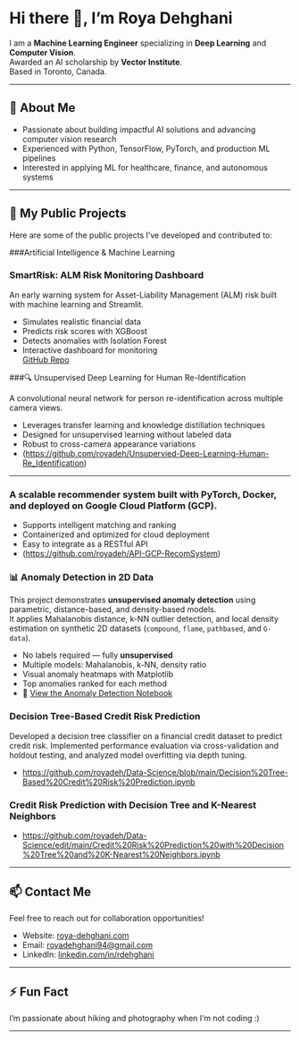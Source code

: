 # Hi there 👋, I’m Roya Dehghani

I am a **Machine Learning Engineer** specializing in **Deep Learning** and **Computer Vision**.  
Awarded an AI scholarship by **Vector Institute**.  
Based in Toronto, Canada.

---

## 🚀 About Me

- Passionate about building impactful AI solutions and advancing computer vision research  
- Experienced with Python, TensorFlow, PyTorch, and production ML pipelines  
- Interested in applying ML for healthcare, finance, and autonomous systems

---

## 📂 My Public Projects

Here are some of the public projects I’ve developed and contributed to:

###Artificial Intelligence & Machine Learning
### **SmartRisk: ALM Risk Monitoring Dashboard**  
An early warning system for Asset-Liability Management (ALM) risk built with machine learning and Streamlit.  
- Simulates realistic financial data  
- Predicts risk scores with XGBoost  
- Detects anomalies with Isolation Forest  
- Interactive dashboard for monitoring  
[GitHub Repo](https://github.com/yourusername/smartrisk)


###🔍 Unsupervised Deep Learning for Human Re-Identification

A convolutional neural network for person re-identification across multiple camera views.

   - Leverages transfer learning and knowledge distillation techniques
   - Designed for unsupervised learning without labeled data
   - Robust to cross-camera appearance variations
   - (https://github.com/royadeh/Unsupervied-Deep-Learning-Human-Re_Identification)

---

### A scalable recommender system built with PyTorch, Docker, and deployed on Google Cloud Platform (GCP).

  - Supports intelligent matching and ranking
  - Containerized and optimized for cloud deployment
  -  Easy to integrate as a RESTful API 
  - (https://github.com/royadeh/API-GCP-RecomSystem)


### 📊 Anomaly Detection in 2D Data

This project demonstrates **unsupervised anomaly detection** using parametric, distance-based, and density-based models.  
It applies Mahalanobis distance, k-NN outlier detection, and local density estimation on synthetic 2D datasets (`compound`, `flame`, `pathbased`, and `G-data`).
- No labels required — fully **unsupervised**
- Multiple models: Mahalanobis, k-NN, density ratio
- Visual anomaly heatmaps with Matplotlib
- Top anomalies ranked for each method
- 🧠 [View the Anomaly Detection Notebook](https://github.com/royadeh/Data-Science/blob/main/AnamolyDetection.ipynb)


### Decision Tree-Based Credit Risk Prediction

Developed a decision tree classifier on a financial credit dataset to predict credit risk. Implemented performance evaluation via cross-validation and holdout testing, and analyzed model overfitting via depth tuning.

- https://github.com/royadeh/Data-Science/blob/main/Decision%20Tree-Based%20Credit%20Risk%20Prediction.ipynb

### Credit Risk Prediction with Decision Tree and K-Nearest Neighbors

- https://github.com/royadeh/Data-Science/edit/main/Credit%20Risk%20Prediction%20with%20Decision%20Tree%20and%20K-Nearest%20Neighbors.ipynb
---






## 📫 Contact Me

Feel free to reach out for collaboration opportunities!  
- Website: [roya-dehghani.com](https://roya-dehghani.com)  
- Email: royadehghani94@gmail.com  
- LinkedIn: [linkedin.com/in/rdehghani](https://linkedin.com/in/rdehghani)

---

## ⚡ Fun Fact

I’m passionate about hiking and photography when I’m not coding :)  

---



